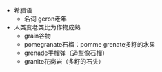 - 希腊语
	- 名词 geron老年
- 人类变老类比为作物成熟
	- grain谷物
	- pomegranate石榴：pomme grenate多籽的水果
	- grenade手榴弹（造型像石榴）
	- granite花岗岩（多籽的石头）
